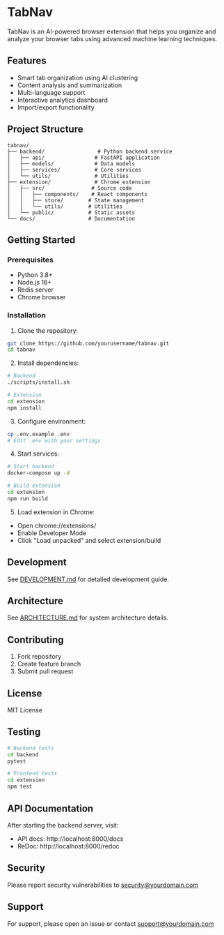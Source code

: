 # TabNav

TabNav is an AI-powered browser extension that helps you organize and analyze your browser tabs using advanced machine learning techniques.

## Features
- Smart tab organization using AI clustering
- Content analysis and summarization
- Multi-language support
- Interactive analytics dashboard
- Import/export functionality

## Project Structure
```
tabnav/
├── backend/                 # Python backend service
│   ├── api/                # FastAPI application
│   ├── models/             # Data models
│   ├── services/           # Core services
│   └── utils/              # Utilities
├── extension/              # Chrome extension
│   ├── src/               # Source code
│   │   ├── components/    # React components
│   │   ├── store/        # State management
│   │   └── utils/        # Utilities
│   └── public/           # Static assets
└── docs/                 # Documentation
```

## Getting Started

### Prerequisites
- Python 3.8+
- Node.js 16+
- Redis server
- Chrome browser

### Installation
1. Clone the repository:
```bash
git clone https://github.com/yourusername/tabnav.git
cd tabnav
```

2. Install dependencies:
```bash
# Backend
./scripts/install.sh

# Extension
cd extension
npm install
```

3. Configure environment:
```bash
cp .env.example .env
# Edit .env with your settings
```

4. Start services:
```bash
# Start backend
docker-compose up -d

# Build extension
cd extension
npm run build
```

5. Load extension in Chrome:
- Open chrome://extensions/
- Enable Developer Mode
- Click "Load unpacked" and select extension/build

## Development
See [DEVELOPMENT.md](docs/DEVELOPMENT.md) for detailed development guide.

## Architecture
See [ARCHITECTURE.md](docs/ARCHITECTURE.md) for system architecture details.

## Contributing
1. Fork repository
2. Create feature branch
3. Submit pull request

## License
MIT License

## Testing
```bash
# Backend tests
cd backend
pytest

# Frontend tests
cd extension
npm test
```

## API Documentation
After starting the backend server, visit:
- API docs: http://localhost:8000/docs
- ReDoc: http://localhost:8000/redoc

## Security
Please report security vulnerabilities to security@yourdomain.com

## Support
For support, please open an issue or contact support@yourdomain.com